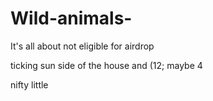 # Wild-animals-
It's all about not eligible for airdrop 

ticking sun side of the house and (12; 
maybe 4 

nifty little 
